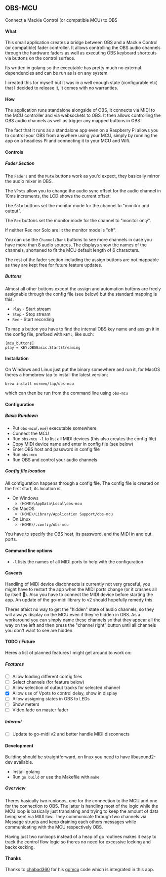 ## OBS-MCU

Connect a Mackie Control (or compatible MCU) to OBS

#### What

This small application creates a bridge between OBS and a Mackie Control (or compatible) fader controller. It allows controlling the OBS audio channels through the hardware faders as well as executing OBS keyboard shortcuts via buttons on the control surface.

Its written in golang so the executable has pretty much no external dependencies and can be run as is on any system.

I created this for myself but it was in a well enough state (configurable etc) that I decided to release it, it comes with no warranties.

#### How

The application runs standalone alongside of OBS, it connects via MIDI to the MCU controller and via websockets to OBS. It then allows controlling the OBS audio channels as well as trigger any mapped buttons in OBS.

The fact that it runs as a standalone app even on a Raspberry Pi allows you to control your OBS from anywhere using your MCU, simply by running the app on a headless Pi and connecting it to your MCU and Wifi.

#### Controls

##### Fader Section

The `Faders` and the `Mute` buttons work as you'd expect, they basically mirror the audio mixer in OBS.

The `VPots` allow you to change the audio sync offset for the audio channel in 10ms increments, the LCD shows the current offset.

The `Solo` buttons set the monitor mode for the channel to "monitor and output".

The `Rec` buttons set the monitor mode for the channel to "monitor only".

If neither Rec nor Solo are lit the monitor mode is "off".

You can use the `Channel/Bank` buttons to see more channels in case you have more than 8 audio sources. The displays show the names of the channels, shortened to fit the MCU default length of 6 characters.

The rest of the fader section including the assign buttons are not mappable as they are kept free for future feature updates.

##### Buttons

Almost all other buttons except the assign and automation buttons are freely assignable through the config file (see below) but the standard mapping is this:

- `Play` - Start stream
- `Stop` - Stop stream
- `Rec` - Start recording

To map a button you have to find the internal OBS key name and assign it in the config file, prefixed with `KEY:`, like such:

```
[mcu_buttons]
play = KEY:OBSBasic.StartStreaming
```

#### Installation

On Windows and Linux just put the binary somewhere and run it, for MacOS theres a homebrew tap to install the latest version:

`brew install normen/tap/obs-mcu`

which can then be run from the command line using `obs-mcu`

#### Configuration

##### Basic Rundown

- Put `obs-mcu`(`.exe`) executable somewhere
- Connect the MCU
- Run `obs-mcu -l` to list all MIDI devices (this also creates the config file)
- Copy MIDI device name and enter in config file (see below)
- Enter OBS host and password in config file
- Run `obs-mcu`
- Run OBS and control your audio channels

##### Config file location

All configuration happens through a config file. The config file is created on the first start, its location is

- On Windows
  - `(HOME)\AppData\Local\obs-mcu`
- On MacOS
  - `(HOME)/Library/Application Support/obs-mcu`
- On Linux
  - `(HOME)/.config/obs-mcu`

You have to specify the OBS host, its password, and the MIDI in and out ports.

#### Command line options

- `-l` lists the names of all MIDI ports to help with the configuration

#### Caveats

Handling of MIDI device disconnects is currently not very graceful, you might have to restart the app when the MIDI ports change (or it crashes all by itself 🙂). Also you have to connect the MIDI device before starting the app. An update of the go-midi library to v2 should hopefully remedy this.

Theres afaict no way to get the "hidden" state of audio channels, so they will always display on the MCU even if they're hidden in OBS. As a workaround you can simply name these channels so that they appear all the way on the left and then press the "channel right" button until all channels you don't want to see are hidden.

#### TODO / Future

Heres a list of planned features I might get around to work on:

##### Features

- [ ] Allow loading different config files
- [ ] Select channels (for feature below)
- [ ] Allow selection of output tracks for selected channel
- [x] Allow use of Vpots to control delay, show in display
- [ ] Allow assigning states in OBS to LEDs
- [ ] Show meters
- [ ] Video fade on master fader

##### Internal

- [ ] Update to go-midi v2 and better handle MIDI disconnects

#### Development

Building should be straightforward, on linux you need to have libasound2-dev available.

- Install golang
- Run `go build` or use the Makefile with `make`

##### Overview

Theres basically two runloops, one for the connection to the MCU and one for the connection to OBS. The latter is handling most of the logic while the MCU loop is basically just translating and trying to keep the amount of data being sent via MIDI low. They communicate through two channels via Message structs and keep draining each others messages while communicating with the MCU respectively OBS.

Having just two runloops instead of a heap of go routines makes it easy to track the control flow logic so theres no need for excessive locking and backckecking.

#### Thanks

Thanks to [chabad360](https://github.com/chabad360) for his [gomcu](https://github.com/chabad360/gomcu) code which is integrated in this app.

